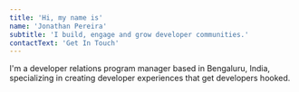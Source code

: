 ```yaml
---
title: 'Hi, my name is'
name: 'Jonathan Pereira'
subtitle: 'I build, engage and grow developer communities.'
contactText: 'Get In Touch'
---
```


 I'm a developer relations program manager based in Bengaluru, India, specializing in creating developer experiences that get developers hooked.
